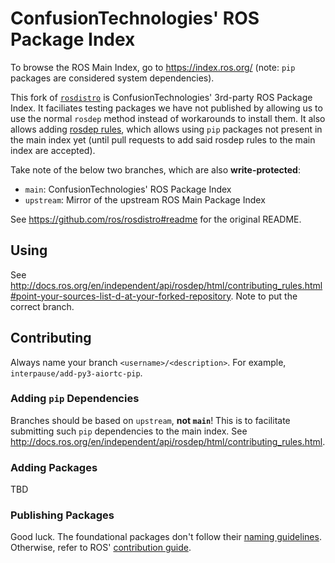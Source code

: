 # ConfusionTechnologies' ROS Package Index

To browse the ROS Main Index, go to <https://index.ros.org/> (note: `pip` packages are considered system dependencies).

This fork of [`rosdistro`](https://github.com/ros/rosdistro) is ConfusionTechnologies' 3rd-party ROS Package Index. It faciliates testing packages we have not published by allowing us to use the normal `rosdep` method instead of workarounds to install them. It also allows adding [rosdep rules](http://docs.ros.org/en/independent/api/rosdep/html/contributing_rules.html), which allows using `pip` packages not present in the main index yet (until pull requests to add said rosdep rules to the main index are accepted).

Take note of the below two branches, which are also **write-protected**:

- `main`: ConfusionTechnologies' ROS Package Index
- `upstream`: Mirror of the upstream ROS Main Package Index

See <https://github.com/ros/rosdistro#readme> for the original README.

## Using

See <http://docs.ros.org/en/independent/api/rosdep/html/contributing_rules.html#point-your-sources-list-d-at-your-forked-repository>. Note to put the correct branch.

## Contributing

Always name your branch `<username>/<description>`. For example, `interpause/add-py3-aiortc-pip`.

### Adding `pip` Dependencies

Branches should be based on `upstream`, **not `main`**! This is to facilitate submitting such `pip` dependencies to the main index. See <http://docs.ros.org/en/independent/api/rosdep/html/contributing_rules.html>.

### Adding Packages

TBD

### Publishing Packages

Good luck. The foundational packages don't follow their [naming guidelines](https://www.ros.org/reps/rep-0144.html). Otherwise, refer to ROS' [contribution guide](https://github.com/ros/rosdistro/blob/master/CONTRIBUTING.md).
